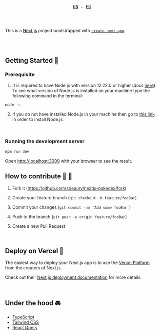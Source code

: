 <br>
<br>

<p align="center">
  <samp>
    <a href="https://github.com/sbeaury/nextjs-pokedex/blob/main/README.md">EN</a> .
    <a href="https://github.com/sbeaury/nextjs-pokedex/blob/main/README.fr.md">FR</a> 
  </samp>
</p>

<br>
<br>

This is a [Next.js](https://nextjs.org/) project bootstrapped with [`create-next-app`](https://github.com/vercel/next.js/tree/canary/packages/create-next-app).

<br>
<br>

## Getting Started 🔧

### Prerequisite

1. It is required to have Node.js with version 12.22.0 or higher (docs [here](https://nextjs.org/docs/upgrading)). To see what version of Node.js is installed on your machine type the following command in the terminal:

```bash
node -v
```

2. If you do not have installed Node.js in your machine then go to [this link](https://nodejs.org/en/download/) in order to install Node.js.

<br>

### Running the development server

```bash
npm run dev
```

Open [http://localhost:3000](http://localhost:3000) with your browser to see the result.

## How to contribute 🤜 🤛

1. Fork it (<https://github.com/sbeaury/nextjs-pokedex/fork>)

2. Create your feature branch (`git checkout -b feature/fooBar`)

3. Commit your changes (`git commit -am 'Add some fooBar'`)

4. Push to the branch (`git push -u origin feature/fooBar`)

5. Create a new Pull Request

<br>

## Deploy on Vercel 🚀

The easiest way to deploy your Next.js app is to use the [Vercel Platform](https://vercel.com/new?utm_medium=default-template&filter=next.js&utm_source=create-next-app&utm_campaign=create-next-app-readme) from the creators of Next.js.

Check out their [Next.js deployment documentation](https://nextjs.org/docs/deployment) for more details.

<br>

## Under the hood 🚘

- [TypeScript](https://www.typescriptlang.org/)
- [Tailwind CSS](https://tailwindcss.com/)
- [React Query](https://react-query.tanstack.com/)
